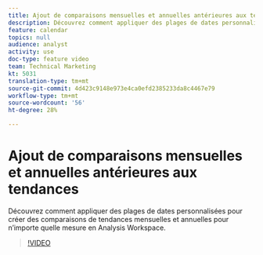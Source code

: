 ```yaml
---
title: Ajout de comparaisons mensuelles et annuelles antérieures aux tendances
description: Découvrez comment appliquer des plages de dates personnalisées pour créer des comparaisons de tendances mensuelles et annuelles pour n’importe quelle mesure en Analysis Workspace.
feature: calendar
topics: null
audience: analyst
activity: use
doc-type: feature video
team: Technical Marketing
kt: 5031
translation-type: tm+mt
source-git-commit: 4d423c9148e973e4ca0efd2385233da8c4467e79
workflow-type: tm+mt
source-wordcount: '56'
ht-degree: 28%

---
```



# Ajout de comparaisons mensuelles et annuelles antérieures aux tendances

Découvrez comment appliquer des plages de dates personnalisées pour créer des comparaisons de tendances mensuelles et annuelles pour n’importe quelle mesure en Analysis Workspace.

>[!VIDEO](https://video.tv.adobe.com/v/33772/?quality=12)
